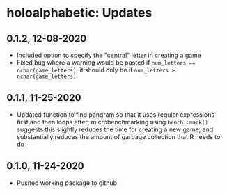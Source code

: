 # holoalphabetic: Updates

## 0.1.2, 12-08-2020

* Included option to specify the "central" letter in creating a game
* Fixed bug where a warning would be posted if `num_letters == nchar(game_letters)`; it should only be if `num_letters > nchar(game_letters)`

## 0.1.1, 11-25-2020

* Updated function to find pangram so that it uses regular expressions first and then loops after; microbenchmarking using `bench::mark()` suggests this slightly reduces the time for creating a new game, and substantially reduces the amount of garbage collection that R needs to do

## 0.1.0, 11-24-2020

* Pushed working package to github
